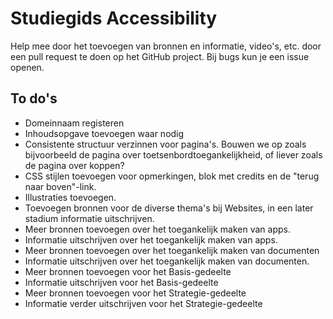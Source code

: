 # Studiegids Accessibility
 
Help mee door het toevoegen van bronnen en informatie, video's, etc. door een pull request te doen op het GitHub project. Bij bugs kun je een issue openen.

## To do's

- Domeinnaam registeren
- Inhoudsopgave toevoegen waar nodig
- Consistente structuur verzinnen voor pagina's. Bouwen we op zoals bijvoorbeeld de pagina over toetsenbordtoegankelijkheid, of liever zoals de pagina over koppen?
- CSS stijlen toevoegen voor opmerkingen, blok met credits en de "terug naar boven"-link.
- Illustraties toevoegen.
- Toevoegen bronnen voor de diverse thema's bij Websites, in een later stadium informatie uitschrijven.
- Meer bronnen toevoegen over het toegankelijk maken van apps.
- Informatie uitschrijven over het toegankelijk maken van apps.
- Meer bronnen toevoegen over het toegankelijk maken van documenten
- Informatie uitschrijven over het toegankelijk maken van documenten.
- Meer bronnen toevoegen voor het Basis-gedeelte
- Informatie uitschrijven voor het Basis-gedeelte
- Meer bronnen toevoegen voor het Strategie-gedeelte
- Informatie verder uitschrijven voor het Strategie-gedeelte
